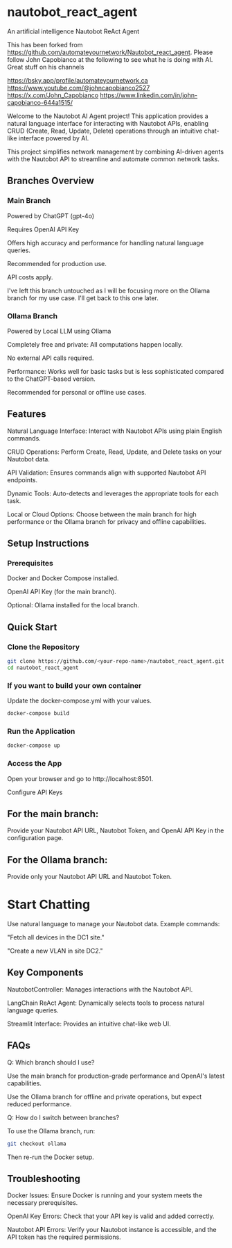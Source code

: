 # nautobot_react_agent
An artificial intelligence Nautobot ReAct Agent

This has been forked from https://github.com/automateyournetwork/Nautobot_react_agent. Please follow John Capobianco at the following to see what he is doing with AI. Great stuff on his channels

https://bsky.app/profile/automateyournetwork.ca
https://www.youtube.com/@johncapobianco2527
https://x.com/John_Capobianco
https://www.linkedin.com/in/john-capobianco-644a1515/

Welcome to the Nautobot AI Agent project! This application provides a natural language interface for interacting with Nautobot APIs, enabling CRUD (Create, Read, Update, Delete) operations through an intuitive chat-like interface powered by AI.

This project simplifies network management by combining AI-driven agents with the Nautobot API to streamline and automate common network tasks.

## Branches Overview

### Main Branch

Powered by ChatGPT (gpt-4o)

Requires OpenAI API Key

Offers high accuracy and performance for handling natural language queries.

Recommended for production use.

API costs apply.

I've left this branch untouched as I will be focusing more on the Ollama branch for my use case. I'll get back to this one later.

### Ollama Branch

Powered by Local LLM using Ollama

Completely free and private: All computations happen locally.

No external API calls required.

Performance: Works well for basic tasks but is less sophisticated compared to the ChatGPT-based version.

Recommended for personal or offline use cases.

## Features

Natural Language Interface: Interact with Nautobot APIs using plain English commands.

CRUD Operations: Perform Create, Read, Update, and Delete tasks on your Nautobot data.

API Validation: Ensures commands align with supported Nautobot API endpoints.

Dynamic Tools: Auto-detects and leverages the appropriate tools for each task.

Local or Cloud Options: Choose between the main branch for high performance or the Ollama branch for privacy and offline capabilities.

## Setup Instructions

### Prerequisites
Docker and Docker Compose installed.

OpenAI API Key (for the main branch).

Optional: Ollama installed for the local branch.

## Quick Start

### Clone the Repository

``` bash
git clone https://github.com/<your-repo-name>/nautobot_react_agent.git
cd nautobot_react_agent
```

### If you want to build your own container
Update the docker-compose.yml with your values.
``` bash
docker-compose build
```

### Run the Application

```bash
docker-compose up
```

### Access the App

Open your browser and go to http://localhost:8501.

Configure API Keys

## For the main branch:

Provide your Nautobot API URL, Nautobot Token, and OpenAI API Key in the configuration page.

## For the Ollama branch:
Provide only your Nautobot API URL and Nautobot Token.

# Start Chatting

Use natural language to manage your Nautobot data. Example commands:

"Fetch all devices in the DC1 site."

"Create a new VLAN in site DC2."

## Key Components

NautobotController: Manages interactions with the Nautobot API.

LangChain ReAct Agent: Dynamically selects tools to process natural language queries.

Streamlit Interface: Provides an intuitive chat-like web UI.

## FAQs

Q: Which branch should I use?

Use the main branch for production-grade performance and OpenAI's latest capabilities.

Use the Ollama branch for offline and private operations, but expect reduced performance.

Q: How do I switch between branches?

To use the Ollama branch, run:

```bash
git checkout ollama
```

Then re-run the Docker setup.

## Troubleshooting

Docker Issues: Ensure Docker is running and your system meets the necessary prerequisites.

OpenAI Key Errors: Check that your API key is valid and added correctly.

Nautobot API Errors: Verify your Nautobot instance is accessible, and the API token has the required permissions.